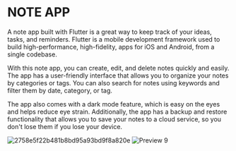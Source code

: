 # NOTE APP

<p>A note app built with Flutter is a great way to keep track of your ideas, tasks, and reminders. Flutter is a mobile development framework used to build high-performance, high-fidelity, apps for iOS and Android, from a single codebase.

With this note app, you can create, edit, and delete notes quickly and easily. The app has a user-friendly interface that allows you to organize your notes by categories or tags. You can also search for notes using keywords and filter them by date, category, or tag.

The app also comes with a dark mode feature, which is easy on the eyes and helps reduce eye strain. Additionally, the app has a backup and restore functionality that allows you to save your notes to a cloud service, so you don't lose them if you lose your device.
</p>

![2758e5f22b481b8bd95a93bd9f8a820e](https://user-images.githubusercontent.com/89961825/220938914-4e6a5a73-5390-4b3a-ba0f-86ef23457497.jpg)
![Preview 9](https://user-images.githubusercontent.com/89961825/203981210-38f8530b-c562-47a6-8966-464570eb834f.png)

